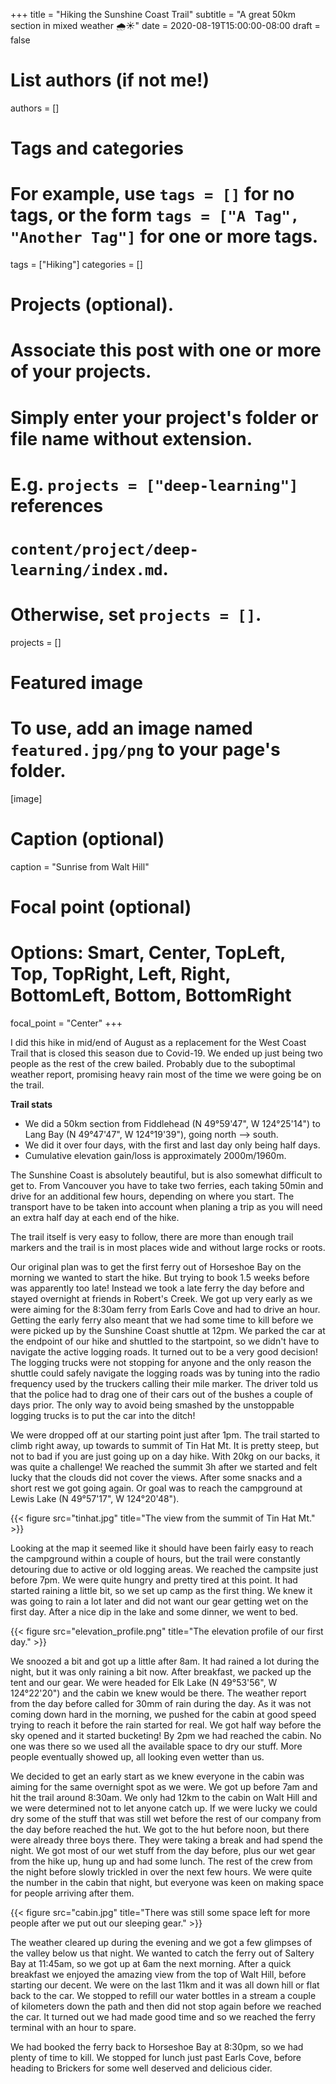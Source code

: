 +++
title = "Hiking the Sunshine Coast Trail"
subtitle = "A great 50km section in mixed weather :cloud_with_rain::sunny:"
date = 2020-08-19T15:00:00-08:00
draft = false

# List authors (if not me!)
authors = []

# Tags and categories
# For example, use `tags = []` for no tags, or the form `tags = ["A Tag", "Another Tag"]` for one or more tags.
tags = ["Hiking"]
categories = []

# Projects (optional).
#   Associate this post with one or more of your projects.
#   Simply enter your project's folder or file name without extension.
#   E.g. `projects = ["deep-learning"]` references
#   `content/project/deep-learning/index.md`.
#   Otherwise, set `projects = []`.
projects = []

# Featured image
# To use, add an image named `featured.jpg/png` to your page's folder.
[image]
  # Caption (optional)
  caption = "Sunrise from Walt Hill"

  # Focal point (optional)
  # Options: Smart, Center, TopLeft, Top, TopRight, Left, Right, BottomLeft, Bottom, BottomRight
  focal_point = "Center"
+++

I did this hike in mid/end of August as a replacement for the West Coast Trail that is closed this season due to Covid-19. We ended up just being two people as the rest of the crew bailed. Probably due to the suboptimal weather report, promising heavy rain most of the time we were going be on the trail.

**Trail stats**

- We did a 50km section from Fiddlehead (N 49°59'47", W 124°25'14") to Lang Bay (N 49°47'47", W 124°19'39"), going north --> south.
- We did it over four days, with the first and last day only being half days.
- Cumulative elevation gain/loss is approximately 2000m/1960m.

The Sunshine Coast is absolutely beautiful, but is also somewhat difficult to get to. From Vancouver you have to take two ferries, each taking 50min and drive for an additional few hours, depending on where you start. The transport have to be taken into account when planing a trip as you will need an extra half day at each end of the hike.

The trail itself is very easy to follow, there are more than enough trail markers and the trail is in most places wide and without large rocks or roots.

Our original plan was to get the first ferry out of Horseshoe Bay on the morning we wanted to start the hike. But trying to book 1.5 weeks before was apparently too late! Instead we took a late ferry the day before and stayed overnight at friends in Robert's Creek. We got up very early as we were aiming for the 8:30am ferry from Earls Cove and had to drive an hour. Getting the early ferry also meant that we had some time to kill before we were picked up by the Sunshine Coast shuttle at 12pm. We parked the car at the endpoint of our hike and shuttled to the startpoint, so we didn't have to navigate the active logging roads. It turned out to be a very good decision! The logging trucks were not stopping for anyone and the only reason the shuttle could safely navigate the logging roads was by tuning into the radio frequency used by the truckers calling their mile marker. The driver told us that the police had to drag one of their cars out of the bushes a couple of days prior. The only way to avoid being smashed by the unstoppable logging trucks is to put the car into the ditch!

We were dropped off at our starting point just after 1pm. The trail started to climb right away, up towards to summit of Tin Hat Mt. It is pretty steep, but not to bad if you are just going up on a day hike. With 20kg on our backs, it was quite a challenge! We reached the summit 3h after we started and felt lucky that the clouds did not cover the views. After some snacks and a short rest we got going again. Or goal was to reach the campground at Lewis Lake (N 49°57'17", W 124°20'48").

{{< figure src="tinhat.jpg" title="The view from the summit of Tin Hat Mt." >}}

Looking at the map it seemed like it should have been fairly easy to reach the campground within a couple of hours, but the trail were constantly detouring due to active or old logging areas. We reached the campsite just before 7pm. We were quite hungry and pretty tired at this point. It had started raining a little bit, so we set up camp as the first thing. We knew it was going to rain a lot later and did not want our gear getting wet on the first day. After a nice dip in the lake and some dinner, we went to bed.

{{< figure src="elevation_profile.png" title="The elevation profile of our first day." >}}

We snoozed a bit and got up a little after 8am. It had rained a lot during the night, but it was only raining a bit now. After breakfast, we packed up the tent and our gear. We were headed for Elk Lake (N 49°53'56", W 124°22'20") and the cabin we knew would be there. The weather report from the day before called for 30mm of rain during the day. As it was not coming down hard in the morning, we pushed for the cabin at good speed trying to reach it before the rain started for real. We got half way before the sky opened and it started bucketing! By 2pm we had reached the cabin. No one was there so we used all the available space to dry our stuff. More people eventually showed up, all looking even wetter than us.

We decided to get an early start as we knew everyone in the cabin was aiming for the same overnight spot as we were. We got up before 7am and hit the trail around 8:30am. We only had 12km to the cabin on Walt Hill and we were determined not to let anyone catch up. If we were lucky we could dry some of the stuff that was still wet before the rest of our company from the day before reached the hut. We got to the hut before noon, but there were already three boys there. They were taking a break and had spend the night. We got most of our wet stuff from the day before, plus our wet gear from the hike up, hung up and had some lunch.
The rest of the crew from the night before slowly trickled in over the next few hours. We were quite the number in the cabin that night, but everyone was keen on making space for people arriving after them.

{{< figure src="cabin.jpg" title="There was still some space left for more people after we put out our sleeping gear." >}}

The weather cleared up during the evening and we got a few glimpses of the valley below us that night. We wanted to catch the ferry out of Saltery Bay at 11:45am, so we got up at 6am the next morning. After a quick breakfast we enjoyed the amazing view from the top of Walt Hill, before starting our decent. We were on the last 11km and it was all down hill or flat back to the car. We stopped to refill our water bottles in a stream a couple of kilometers down the path and then did not stop again before we reached the car. It turned out we had made good time and so we reached the ferry terminal with an hour to spare.

We had booked the ferry back to Horseshoe Bay at 8:30pm, so we had plenty of time to kill. We stopped for lunch just past Earls Cove, before heading to Brickers for some well deserved and delicious cider.
